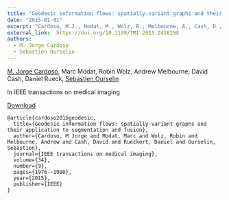 ```yaml
---
title: "Geodesic information flows: spatially-variant graphs and their application to segmentation and fusion"
date: "2015-01-01"
excerpt: "Cardoso, M.J., Modat, M., Wolz, R., Melbourne, A., Cash, D., Rueckert, D. and Ourselin, S., 2015. IEEE transactions on medical imaging, 34(9), pp.1976-1988."
external_link:  https://doi.org/10.1109/TMI.2015.2418298
authors:
  - M. Jorge Cardoso
  - Sebastien Ourselin
---
```

[M. Jorge Cardoso](/people/jorge_cardoso), Marc Modat, Robin Wolz, Andrew Melbourne, David Cash, Daniel Rueck, [Sebastien Ourselin](/people/seb_ourselin)

In IEEE transactions on medical imaging

<a href="{{page.external_link}}" target="_blank"> Download </a>

```
@article{cardoso2015geodesic,
  title={Geodesic information flows: spatially-variant graphs and their application to segmentation and fusion},
  author={Cardoso, M Jorge and Modat, Marc and Wolz, Robin and Melbourne, Andrew and Cash, David and Rueckert, Daniel and Ourselin, Sebastien},
  journal={IEEE transactions on medical imaging},
  volume={34},
  number={9},
  pages={1976--1988},
  year={2015},
  publisher={IEEE}
}

```
